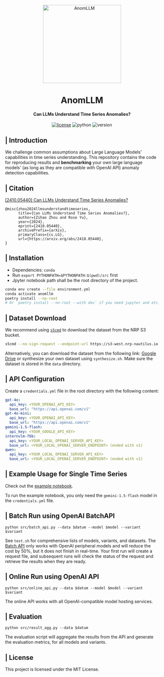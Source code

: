 <p align="center" >
  <a href="https://github.com/Rose-STL-Lab/AnomLLM"><img src="https://github.com/Rose-STL-Lab/AnomLLM/blob/dev/logos/AnomLLM.png?raw=true" width="256" height="256" alt="AnomLLM"></a>
</p>
<h1 align="center">AnomLLM</h1>
<h4 align="center">Can LLMs Understand Time Series Anomalies?
</h4>

<p align="center">
    <a href="https://raw.githubusercontent.com/Rose-STL-Lab/AnomLLM/refs/heads/dev/LICENSE"><img src="https://img.shields.io/badge/License-MIT-yellow.svg" alt="license"></a>
    <img src="https://img.shields.io/badge/Python-3.10+-yellow" alt="python">
    <img src="https://img.shields.io/badge/Version-1.0.0-green" alt="version">
</p>


## | Introduction

We challenge common assumptions about Large Language Models' capabilities in time series understanding. This repository contains the code for reproducing results and **benchmarking** your own large language models' (as long as they are compatible with OpenAI API) anomaly detection capabilities.

## | Citation

[[2410.05440] Can LLMs Understand Time Series Anomalies?](https://arxiv.org/abs/2410.05440)

```
@misc{zhou2024llmsunderstandtimeseries,
      title={Can LLMs Understand Time Series Anomalies?}, 
      author={Zihao Zhou and Rose Yu},
      year={2024},
      eprint={2410.05440},
      archivePrefix={arXiv},
      primaryClass={cs.LG},
      url={https://arxiv.org/abs/2410.05440}, 
}
```

## | Installation

- Dependencies: `conda`
- Run `export PYTHONPATH=$PYTHONPATH:$(pwd)/src` first
- Jpyter notebook path shall be the root directory of the project.

```bash
conda env create --file environment.yml
conda activate anomllm
poetry install --no-root 
# Or `poetry install --no-root --with dev` if you need jupyter and etc.
```

## | Dataset Download

We recommend using [`s5cmd`](https://github.com/peak/s5cmd/tree/master) to download the dataset from the NRP S3 bucket.

```bash
s5cmd --no-sign-request --endpoint-url https://s3-west.nrp-nautilus.io cp "s3://anomllm/data/*" data/
```

Alternatively, you can download the dataset from the following link: [Google Drive](https://drive.google.com/file/d/19KNCiOm3UI_JXkzBAWOdqXwM0VH3xOwi/view?usp=sharing) or synthesize your own dataset using `synthesize.sh`. Make sure the dataset is stored in the `data` directory.

## | API Configuration

Create a `credentials.yml` file in the root directory with the following content:

```yaml
gpt-4o:
  api_key: <YOUR_OPENAI_API_KEY>
  base_url: "https://api.openai.com/v1"
gpt-4o-mini:
  api_key: <YOUR_OPENAI_API_KEY>
  base_url: "https://api.openai.com/v1"
gemini-1.5-flash:
  api_key: <YOUR_GOOGLE_API_KEY>
internvlm-76b:
  api_key: <YOUR_LOCAL_OPENAI_SERVER_API_KEY>
  base_url: <YOUR_LOCAL_OPENAI_SERVER_ENDPOINT> (ended with v1)
qwen:
  api_key: <YOUR_LOCAL_OPENAI_SERVER_API_KEY>
  base_url: <YOUR_LOCAL_OPENAI_SERVER_ENDPOINT> (ended with v1)
```

## | Example Usage for Single Time Series

Check out the [example notebook](https://github.com/Rose-STL-Lab/AnomLLM/blob/dev/notebook/example.ipynb).

To run the example notebook, you only need the `gemini-1.5-flash` model in the `credentials.yml` file.

## | Batch Run using OpenAI BatchAPI

`python src/batch_api.py --data $datum --model $model --variant $variant`

See `test.sh` for comprehensive lists of models, variants, and datasets. The [Batch API](https://platform.openai.com/docs/guides/batch/overview) only works with OpenAI peripheral models and will reduce the cost by 50%, but it does not finish in real-time. Your first run will create a request file, and subsequent runs will check the status of the request and retrieve the results when they are ready.

## | Online Run using OpenAI API

`python src/online_api.py --data $datum --model $model --variant $variant`

The online API works with all OpenAI-compatible model hosting services.

## | Evaluation

`python src/result_agg.py --data $datum`

The evaluation script will aggregate the results from the API and generate the evaluation metrics, for all models and variants.

## | License

This project is licensed under the MIT License.